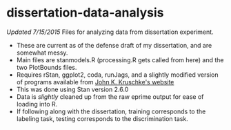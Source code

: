 # dissertation-data-analysis
*Updated 7/15/2015*
Files for analyzing data from dissertation experiment.

* These are current as of the defense draft of my dissertation, and are somewhat messy.
* Main files are stanmodels.R (processing.R gets called from here) and the two PlotBounds files.
* Requires rStan, ggplot2, coda, runJags, and a slightly modified version of programs available from [John K. Kruschke's website](https://sites.google.com/site/doingbayesiandataanalysis/software-installation)
* This was done using Stan version 2.6.0
* Data is *slightly* cleaned up from the raw eprime output for ease of loading into R.
* If following along with the dissertation, training corresponds to the labeling task, testing corresponds to the discrimination task.
